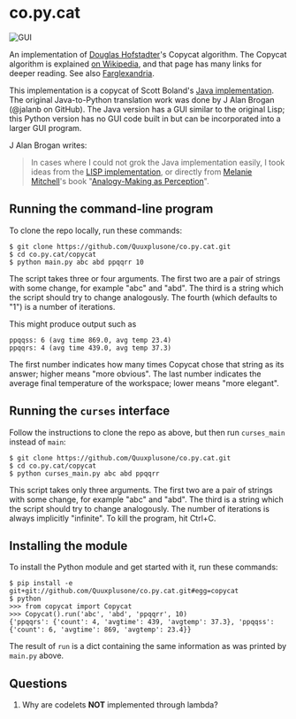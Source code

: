 co.py.cat
=========

![GUI](https://i.imgur.com/7pb20g0.png)

An implementation of [Douglas Hofstadter](http://prelectur.stanford.edu/lecturers/hofstadter/)'s Copycat algorithm.
The Copycat algorithm is explained [on Wikipedia](https://en.wikipedia.org/wiki/Copycat_%28software%29), and that page has many links for deeper reading.  See also [Farglexandria](https://github.com/Alex-Linhares/Farglexandria).

This implementation is a copycat of Scott Boland's [Java implementation](https://archive.org/details/JavaCopycat).
The original Java-to-Python translation work was done by J Alan Brogan (@jalanb on GitHub).
The Java version has a GUI similar to the original Lisp; this Python version has no GUI code built in but can be incorporated into a larger GUI program.

J Alan Brogan writes:
> In cases where I could not grok the Java implementation easily, I took ideas from the
> [LISP implementation](http://web.cecs.pdx.edu/~mm/how-to-get-copycat.html), or directly
> from [Melanie Mitchell](https://en.wikipedia.org/wiki/Melanie_Mitchell)'s book
> "[Analogy-Making as Perception](http://www.amazon.com/Analogy-Making-Perception-Computer-Melanie-Mitchell/dp/0262132893/ref=tmm_hrd_title_0?ie=UTF8&qid=1351269085&sr=1-3)".

Running the command-line program
--------------------------------

To clone the repo locally, run these commands:

```
$ git clone https://github.com/Quuxplusone/co.py.cat.git
$ cd co.py.cat/copycat
$ python main.py abc abd ppqqrr 10
```

The script takes three or four arguments.
The first two are a pair of strings with some change, for example "abc" and "abd".
The third is a string which the script should try to change analogously.
The fourth (which defaults to "1") is a number of iterations.

This might produce output such as

```
ppqqss: 6 (avg time 869.0, avg temp 23.4)
ppqqrs: 4 (avg time 439.0, avg temp 37.3)
```

The first number indicates how many times Copycat chose that string as its answer; higher means "more obvious".
The last number indicates the average final temperature of the workspace; lower means "more elegant".


Running the `curses` interface
------------------------------

Follow the instructions to clone the repo as above, but then run `curses_main` instead of `main`:

```
$ git clone https://github.com/Quuxplusone/co.py.cat.git
$ cd co.py.cat/copycat
$ python curses_main.py abc abd ppqqrr
```

This script takes only three arguments.
The first two are a pair of strings with some change, for example "abc" and "abd".
The third is a string which the script should try to change analogously.
The number of iterations is always implicitly "infinite".
To kill the program, hit Ctrl+C.


Installing the module
---------------------

To install the Python module and get started with it, run these commands:

```
$ pip install -e git+git://github.com/Quuxplusone/co.py.cat.git#egg=copycat
$ python
>>> from copycat import Copycat
>>> Copycat().run('abc', 'abd', 'ppqqrr', 10)
{'ppqqrs': {'count': 4, 'avgtime': 439, 'avgtemp': 37.3}, 'ppqqss': {'count': 6, 'avgtime': 869, 'avgtemp': 23.4}}
```

The result of `run` is a dict containing the same information as was printed by `main.py` above.



Questions
---------

1. Why are codelets **NOT** implemented through lambda?  
